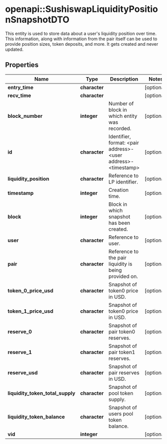 # openapi::SushiswapLiquidityPositionSnapshotDTO

This entity is used to store data about a user's liquidity position over time. This information, along with information from the pair itself can be used to provide position sizes, token deposits, and more. It gets created and never updated.

## Properties
Name | Type | Description | Notes
------------ | ------------- | ------------- | -------------
**entry_time** | **character** |  | [optional] 
**recv_time** | **character** |  | [optional] 
**block_number** | **integer** | Number of block in which entity was recorded. | [optional] 
**id** | **character** | Identifier, format: &lt;pair address&gt;-&lt;user address&gt;-&lt;timestamp&gt; | [optional] 
**liquidity_position** | **character** | Reference to LP identifier. | [optional] 
**timestamp** | **integer** | Creation time. | [optional] 
**block** | **integer** | Block in which snapshot has been created. | [optional] 
**user** | **character** | Reference to user. | [optional] 
**pair** | **character** | Reference to the pair liquidity is being provided on. | [optional] 
**token_0_price_usd** | **character** | Snapshot of token0 price in USD. | [optional] 
**token_1_price_usd** | **character** | Snapshot of token0 price in USD. | [optional] 
**reserve_0** | **character** | Snapshot of pair token0 reserves. | [optional] 
**reserve_1** | **character** | Snapshot of pair token1 reserves. | [optional] 
**reserve_usd** | **character** | Snapshot of pair reserves in USD. | [optional] 
**liquidity_token_total_supply** | **character** | Snapshot of pool token supply. | [optional] 
**liquidity_token_balance** | **character** | Snapshot of users pool token balance. | [optional] 
**vid** | **integer** |  | [optional] 


